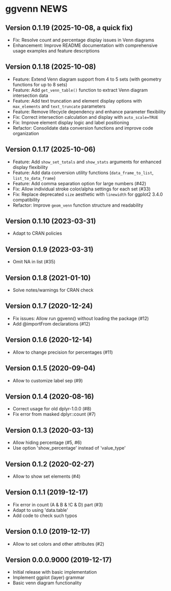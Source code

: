 # ggvenn NEWS

## Version 0.1.19 (2025-10-08, a quick fix)

- Fix: Resolve count and percentage display issues in Venn diagrams
- Enhancement: Improve README documentation with comprehensive usage examples and feature descriptions

## Version 0.1.18 (2025-10-08)

- Feature: Extend Venn diagram support from 4 to 5 sets (with geometry functions for up to 8 sets)
- Feature: Add `get_venn_table()` function to extract Venn diagram intersection data
- Feature: Add text truncation and element display options with `max_elements` and `text_truncate` parameters
- Feature: Remove lifecycle dependency and enhance parameter flexibility
- Fix: Correct intersection calculation and display with `auto_scale=TRUE`
- Fix: Improve element display logic and label positioning
- Refactor: Consolidate data conversion functions and improve code organization

## Version 0.1.17 (2025-10-06)

- Feature: Add `show_set_totals` and `show_stats` arguments for enhanced display flexibility
- Feature: Add data conversion utility functions (`data_frame_to_list`, `list_to_data_frame`)
- Feature: Add comma separation option for large numbers (#42)
- Fix: Allow individual stroke color/alpha settings for each set (#33)
- Fix: Replace deprecated `size` aesthetic with `linewidth` for ggplot2 3.4.0 compatibility
- Refactor: Improve `geom_venn` function structure and readability

## Version 0.1.10 (2023-03-31)

- Adapt to CRAN policies

## Version 0.1.9 (2023-03-31)

- Omit NA in list (#35)

## Version 0.1.8 (2021-01-10)

- Solve notes/warnings for CRAN check

## Version 0.1.7 (2020-12-24)

- Fix issues: Allow run ggvenn() without loading the package (#12)
- Add @importFrom declarations (#12)

## Version 0.1.6 (2020-12-14)

- Allow to change precision for percentages (#11)

## Version 0.1.5 (2020-09-04)

- Allow to customize label sep (#9)

## Version 0.1.4 (2020-08-16)

- Correct usage for old dplyr-1.0.0 (#8)
- Fix error from masked dplyr::count (#7)

## Version 0.1.3 (2020-03-13)

- Allow hiding percentage (#5, #6)
- Use option 'show_percentage' instead of 'value_type'

## Version 0.1.2 (2020-02-27)

- Allow to show set elements (#4)

## Version 0.1.1 (2019-12-17)

- Fix error in count (A & B & !C & D) part (#3)
- Adapt to using 'data.table'
- Add code to check such typos

## Version 0.1.0 (2019-12-17)

- Allow to set colors and other attributes (#2)

## Version 0.0.0.9000 (2019-12-17)

- Initial release with basic implementation
- Implement ggplot (layer) grammar
- Basic venn diagram functionality
